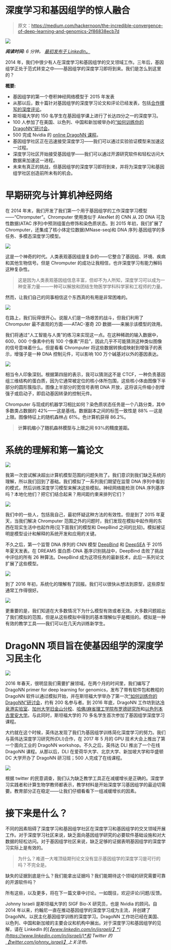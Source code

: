 # 深度学习和基因组学的惊人融合

> 原文：<https://medium.com/hackernoon/the-incredible-convergence-of-deep-learning-and-genomics-2f86838ecb7d>

![](img/5beb83314d2e0b40f194cc5b2d412f15.png)

***阅读时间:*** *6 分钟。* [*最初发布于 LinkedIn。*](https://www.linkedin.com/pulse/incredible-convergence-deep-learning-genomics-johnny-israeli/)

2014 年，我们中很少有人在深度学习和基因组学的交叉领域工作。三年后，基因组学正处于范式转变之中——基因组学的深度学习即将到来。我们是怎么到这里的？

**概要:**

*   基因组学的第一个卷积神经网络模型于 2015 年发表
*   从那以后，数十篇针对基因组学的深度学习论文和评论已经发表，包括[合作撰写的深度评论](https://www.linkedin.com/pulse/opportunities-obstacles-deep-learning-biology-medicine-johnny-israeli/)。
*   斯坦福大学的 150 名学生在基因组学课上进行了长达四分之一的深度学习。
*   100 人参加了在美国、以色列、中国和新加坡举办的[“如何训练你的 DragoNN”研讨会](https://docs.google.com/presentation/d/14_Rz9ihNHcxAzOA0Owir28Qktbad_U9wplKoNLasFu4/edit?usp=sharing)。
*   500 完成 Nvidia 的 [online DragoNN 课程](https://nvidia.qwiklab.com/focuses/3046)。
*   基因组学社区正在迅速接受深度学习——我们可以通过实验验证模型来加速这一过程。
*   深度学习社区开始接受基因组学——我们可以通过开源研究软件和轻松访问大数据来加速这一进程。
*   未来有真正的挑战，但基因组学的深度学习即将到来，并将为深度学习和基因组学社区创造前所未有的机会。

# 早期研究与计算机神经网络

在 2014 年末，我们开发了我们第一个用于基因组学的工作深度学习模型——“Chromputer”。Chromputer 使用类似于 AlexNet 的 CNN 从 2D DNA 可及性数据(ATAC 序列)中预测组蛋白修饰和染色质状态。到 2015 年初，我们扩展了 Chromputer，还集成了核小体定位数据(MNase-seq)和 DNA 序列:基因组学的多任务、多模态深度学习模型。

![](img/b5d6303031b962b7567ce3d659759d1c.png)

这是一个神奇的时代。人类表观基因组是复杂的——它整合了基因组、环境、疾病和其他生物信号。但是 Chromputer 的成功让我相信，也许深度学习有能力解码这种复杂性。

> 这是因为人类表观基因组信息丰富，但却不为人所知，深度学习可以成为一种变革力量——一种可以解放和团结生物医学学科科学家和工程师的力量。

然而，让我们自己的同事相信这个东西真的有用是非常困难的。

![](img/51941f4ab32f3e9dfa8e12df4d7e958e.png)

在路上，我们玩得很开心。说服人们是一场艰苦的战斗，但我们利用了 Chromputer 最不直观的方面——ATAC-塞奇 2D 数据——来展示该模型的效用。

我们将通过“人工智能与人类”的练习来实现这一点。在这种稀疏的输入数据中，600，000 个像素中约有 100 个像素“开启”，因此几乎不可能猜测这种类似图像的信号意味着什么。但是看看 Chromputer 将这些数据转换成映射到增强子的表示，增强子是一种 DNA 控制元件，可以影响 100 万个碱基对以外的基因表达。

![](img/7ebd1b9c2bbc3f2e8cc47efa66ef2ec5.png)

相当令人印象深刻。根据第四层的表示，我可以猜测这不是 CTCF，一种负责基因组三维结构的蛋白质，因为它通常被定位的核小体所包围，这些核小体由图像下半部分的圆形簇指示。图像上半部分的宽信号表明 DNA 开放，这将该元件缩小到增强子或启动子，即启动基因转录的控制元件。

Chromputer 与现成的机器学习相比如何？染色质状态任务是一个八路分类，其中多数类占数据的 42%——这是基线。数据副本之间的标签一致性是 88% —这是上限。图像特征上的随机森林占 61%。色计算机获得 86.2%。

> **计算机缩小了随机森林模型与上限之间 93%的精度差距。**

# 系统的理解和第一篇论文

![](img/50f988d2103033d9d3b92a3cf438b7ad.png)

我第一次尝试解决超出计算机模型范围的问题失败了。我们意识到我们缺乏系统的理解，所以我们回到了基础。我们模拟了一系列我们期望在监管 DNA 序列中看到的模式，然后训练深度学习模型来解决这些模拟。神经网络能检测 DNA 序列基序吗？本地化他们？把它们结合起来？用间距约束来排列它们？

![](img/cc2512dac34294530670c04211a7e255.png)

我们中的一些人，包括我自己，最初怀疑这种方法的有效性。但是到了 2015 年夏天，当我们解决 Chromputer 范围之外的问题时，我们发现在模拟中起作用的东西在现实生活中也起作用(见下面我们的模型和 DeepBind 之间的比较)。模拟被证明是模型设计和解释的系统开发和应用的关键。

不久之后，第一个监管 DNA 序列的 CNN 模型 [DeepBind](https://www.nature.com/articles/nbt.3300) 和 [DeepSEA](https://www.nature.com/articles/nmeth.3547) 于 2015 年夏天发表。在 DREAM5 蛋白质-DNA 基序识别挑战中，DeepBind 击败了挑战中评估的所有 26 种算法。DeepBind 成为这项任务的最新技术，此后一系列论文扩展了这些模型。

![](img/757051b6c6cb49db6d2fc68ca9b90340.png)

到了 2016 年初，系统化的理解有了回报。我们可以很快从想法到原型，这些原型通常工作得很好。

![](img/599101a6729a23691645e90969784c63.png)

更重要的是，我们知道在大多数情况下为什么模型有效或者无效。大多数问题超出了我们模拟的范围，但是从这些模拟中得到的基本理解似乎是概括的。模拟是一种有效的教学工具——我们可以在几天内训练新学生。

# DragoNN 项目旨在使基因组学的深度学习民主化

![](img/80a16c6e8812b7a8b9252ac5148f46dd.png)

2016 年春天，很明显我们需要扩展领域。在两个月的时间里，我们编写了 DragoNN primer for deep learning for genomics，发布了带有软件包和教程的 DragoNN 软件以通过模拟开始，并在斯坦福大学举办了第一次[“如何训练你的 DragoNN”研讨会](https://drive.google.com/file/d/0B4Yo77Kh_QeeaXZKQUtZWjNrWkE/view)，约有 200 名参与者。到 2016 年底，DragoNN 工作坊到达[冷泉港实验室](https://drive.google.com/file/d/0B4Yo77Kh_QeeakJDaXJGdFItTGc/view)、[加州大学旧金山分校](https://docs.google.com/presentation/d/1TES4poMDqZL9MralTPNwoVVmc-uztoIYuT1W4ZDSDpw/edit?usp=sharing)、[哈佛/麻省理工学院布罗德研究所](https://docs.google.com/presentation/d/1o_T35FxH-fst4tCpE5IV-_24JhlaVvugqMxCu-t7WpE/edit?usp=sharing)和[以色列本古里安大学](https://docs.google.com/presentation/d/1RdPuMI5FEcoGzVusYWFP6Es-4TAhcDUwzqNhLAAEIAw/edit?usp=sharing)。与此同时，斯坦福大学的 70 多名学生首次参加了基因组学深度学习课程。

大约就在这个时候，英伟达发现了我们为基因组学训练简化深度学习的努力。我们与英伟达深度学习研究所(DLI)合作，在 2017 年 5 月的 GPU 技术大会上推出了第一个面向工业的 DragoNN workshop。不久之后，英伟达 DLI 推出了一个在线 DragoNN 课程。从那以后，DLI 在爱荷华大学、北京大学、新加坡大学和华盛顿 DC 大学开办了 DragoNN 研习班；500 人完成了在线课程。

![](img/29fb543ad83e0523eb04fcb7c4e737a3.png)

根据 twitter 的民意调查，我们认为缺乏教学工具正在减缓增长是正确的。深度学习实践者和计算生物学教师都表示，教学材料是开始深度学习基因组学的最迫切需要。教育部分正在稳定——让我们仔细看看下一组减缓增长的因素。

# 接下来是什么？

不同的因素阻碍了深度学习和基因组学社区在深度学习和基因组学的交叉领域开展工作。对于深度学习社区来说，缺乏面向基因组学研究的必要软件基础设施和对大数据的轻松访问。对于基因组学社区来说，缺乏足够的证据表明基因组学的深度学习实际上是有效的。

> 为什么？难道一大堆顶级期刊论文没有显示基因组学的深度学习是可行的吗？不完全是。

缺失的证据到底是什么？我们能拿出证据吗？我们能期待这个领域的研究需要可靠的开源软件吗？

所有这些，以及更多，将在下一篇文章中讨论。一如既往，欢迎评论/问题/反馈。

Johnny Israeli 是斯坦福大学的 SIGF Bio-X 研究员，也是 Nvidia 的顾问。自 2014 年以来，约翰尼一直在推动基因组学的深度学习成为主流，并创建了 DragoNN，以民主化基因组学训练的深度学习。DragoNN 工作坊已经在美国、以色列、中国和新加坡的主要会议和机构中展出。对于深度学习和基因组学的见解，请在 LinkedIn 的[*【www.linkedin.com/in/jisraeli/】*](https://www.linkedin.com/in/jisraeli/)*和 Twitter 的*[*【twitter.com/johnny_israeli】*](https://twitter.com/johnny_israeli)*上关注他。*